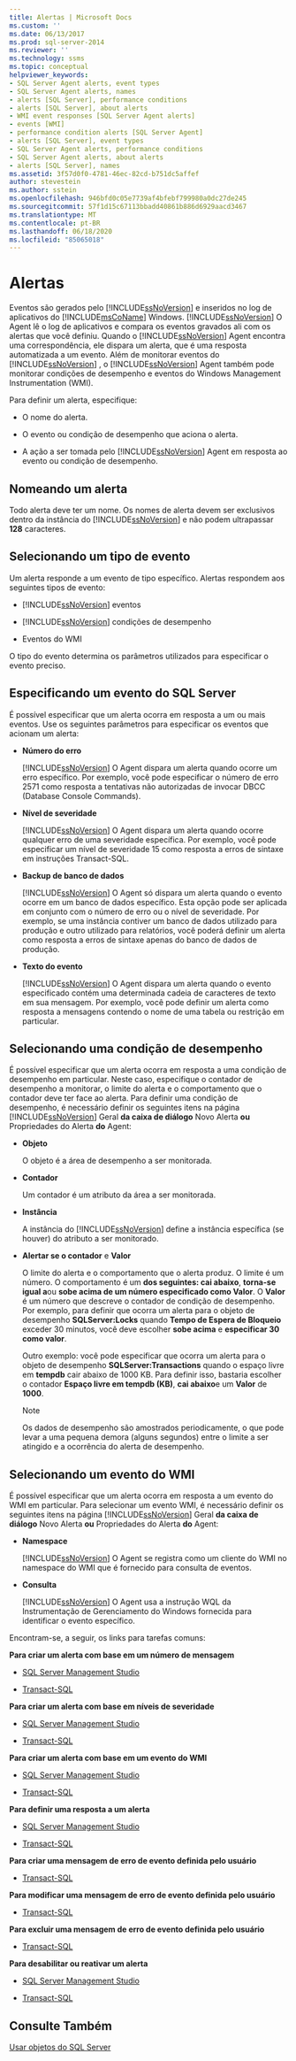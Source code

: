 ```yaml
---
title: Alertas | Microsoft Docs
ms.custom: ''
ms.date: 06/13/2017
ms.prod: sql-server-2014
ms.reviewer: ''
ms.technology: ssms
ms.topic: conceptual
helpviewer_keywords:
- SQL Server Agent alerts, event types
- SQL Server Agent alerts, names
- alerts [SQL Server], performance conditions
- alerts [SQL Server], about alerts
- WMI event responses [SQL Server Agent alerts]
- events [WMI]
- performance condition alerts [SQL Server Agent]
- alerts [SQL Server], event types
- SQL Server Agent alerts, performance conditions
- SQL Server Agent alerts, about alerts
- alerts [SQL Server], names
ms.assetid: 3f57d0f0-4781-46ec-82cd-b751dc5affef
author: stevestein
ms.author: sstein
ms.openlocfilehash: 946bfd0c05e7739af4bfebf799980a0dc27de245
ms.sourcegitcommit: 57f1d15c67113bbadd40861b886d6929aacd3467
ms.translationtype: MT
ms.contentlocale: pt-BR
ms.lasthandoff: 06/18/2020
ms.locfileid: "85065018"
---
```

# <a name="alerts"></a>Alertas
  Eventos são gerados pelo [!INCLUDE[ssNoVersion](../../includes/ssnoversion-md.md)] e inseridos no log de aplicativos do [!INCLUDE[msCoName](../../includes/msconame-md.md)] Windows. [!INCLUDE[ssNoVersion](../../includes/ssnoversion-md.md)] O Agent lê o log de aplicativos e compara os eventos gravados ali com os alertas que você definiu. Quando o [!INCLUDE[ssNoVersion](../../includes/ssnoversion-md.md)] Agent encontra uma correspondência, ele dispara um alerta, que é uma resposta automatizada a um evento. Além de monitorar eventos do [!INCLUDE[ssNoVersion](../../includes/ssnoversion-md.md)] , o [!INCLUDE[ssNoVersion](../../includes/ssnoversion-md.md)] Agent também pode monitorar condições de desempenho e eventos do Windows Management Instrumentation (WMI).  
  
 Para definir um alerta, especifique:  
  
-   O nome do alerta.  
  
-   O evento ou condição de desempenho que aciona o alerta.  
  
-   A ação a ser tomada pelo [!INCLUDE[ssNoVersion](../../includes/ssnoversion-md.md)] Agent em resposta ao evento ou condição de desempenho.  
  
## <a name="naming-an-alert"></a>Nomeando um alerta  
 Todo alerta deve ter um nome. Os nomes de alerta devem ser exclusivos dentro da instância do [!INCLUDE[ssNoVersion](../../includes/ssnoversion-md.md)] e não podem ultrapassar **128** caracteres.  
  
## <a name="selecting-an-event-type"></a>Selecionando um tipo de evento  
 Um alerta responde a um evento de tipo específico. Alertas respondem aos seguintes tipos de evento:  
  
-   [!INCLUDE[ssNoVersion](../../includes/ssnoversion-md.md)] eventos  
  
-   [!INCLUDE[ssNoVersion](../../includes/ssnoversion-md.md)] condições de desempenho  
  
-   Eventos do WMI  
  
 O tipo do evento determina os parâmetros utilizados para especificar o evento preciso.  
  
## <a name="specifying-a-sql-server-event"></a>Especificando um evento do SQL Server  
 É possível especificar que um alerta ocorra em resposta a um ou mais eventos. Use os seguintes parâmetros para especificar os eventos que acionam um alerta:  
  
-   **Número do erro**  
  
     [!INCLUDE[ssNoVersion](../../includes/ssnoversion-md.md)] O Agent dispara um alerta quando ocorre um erro específico. Por exemplo, você pode especificar o número de erro 2571 como resposta a tentativas não autorizadas de invocar DBCC (Database Console Commands).  
  
-   **Nível de severidade**  
  
     [!INCLUDE[ssNoVersion](../../includes/ssnoversion-md.md)] O Agent dispara um alerta quando ocorre qualquer erro de uma severidade específica. Por exemplo, você pode especificar um nível de severidade 15 como resposta a erros de sintaxe em instruções Transact-SQL.  
  
-   **Backup de banco de dados**  
  
     [!INCLUDE[ssNoVersion](../../includes/ssnoversion-md.md)] O Agent só dispara um alerta quando o evento ocorre em um banco de dados específico. Esta opção pode ser aplicada em conjunto com o número de erro ou o nível de severidade. Por exemplo, se uma instância contiver um banco de dados utilizado para produção e outro utilizado para relatórios, você poderá definir um alerta como resposta a erros de sintaxe apenas do banco de dados de produção.  
  
-   **Texto do evento**  
  
     [!INCLUDE[ssNoVersion](../../includes/ssnoversion-md.md)] O Agent dispara um alerta quando o evento especificado contém uma determinada cadeia de caracteres de texto em sua mensagem. Por exemplo, você pode definir um alerta como resposta a mensagens contendo o nome de uma tabela ou restrição em particular.  
  
## <a name="selecting-a-performance-condition"></a>Selecionando uma condição de desempenho  
 É possível especificar que um alerta ocorra em resposta a uma condição de desempenho em particular. Neste caso, especifique o contador de desempenho a monitorar, o limite do alerta e o comportamento que o contador deve ter face ao alerta. Para definir uma condição de desempenho, é necessário definir os seguintes itens na página [!INCLUDE[ssNoVersion](../../includes/ssnoversion-md.md)] Geral **da caixa de diálogo** Novo Alerta **ou** Propriedades do Alerta **do** Agent:  
  
-   **Objeto**  
  
     O objeto é a área de desempenho a ser monitorada.  
  
-   **Contador**  
  
     Um contador é um atributo da área a ser monitorada.  
  
-   **Instância**  
  
     A instância do [!INCLUDE[ssNoVersion](../../includes/ssnoversion-md.md)] define a instância específica (se houver) do atributo a ser monitorado.  
  
-   **Alertar se o contador** e **Valor**  
  
     O limite do alerta e o comportamento que o alerta produz. O limite é um número. O comportamento é um **dos seguintes: cai abaixo**, **torna-se igual a**ou **sobe acima de um número especificado como Valor**. O **Valor** é um número que descreve o contador de condição de desempenho. Por exemplo, para definir que ocorra um alerta para o objeto de desempenho **SQLServer:Locks** quando **Tempo de Espera de Bloqueio** exceder 30 minutos, você deve escolher **sobe acima** e **especificar 30 como valor**.  
  
     Outro exemplo: você pode especificar que ocorra um alerta para o objeto de desempenho **SQLServer:Transactions** quando o espaço livre em **tempdb** cair abaixo de 1000 KB. Para definir isso, bastaria escolher o contador **Espaço livre em tempdb (KB)**, **cai abaixo**e um **Valor** de **1000**.  
  
    > [!NOTE]  
    >  Os dados de desempenho são amostrados periodicamente, o que pode levar a uma pequena demora (alguns segundos) entre o limite a ser atingido e a ocorrência do alerta de desempenho.  
  
## <a name="selecting-a-wmi-event"></a>Selecionando um evento do WMI  
 É possível especificar que um alerta ocorra em resposta a um evento do WMI em particular. Para selecionar um evento WMI, é necessário definir os seguintes itens na página [!INCLUDE[ssNoVersion](../../includes/ssnoversion-md.md)] Geral **da caixa de diálogo** Novo Alerta **ou** Propriedades do Alerta **do** Agent:  
  
-   **Namespace**  
  
     [!INCLUDE[ssNoVersion](../../includes/ssnoversion-md.md)] O Agent se registra como um cliente do WMI no namespace do WMI que é fornecido para consulta de eventos.  
  
-   **Consulta**  
  
     [!INCLUDE[ssNoVersion](../../includes/ssnoversion-md.md)] O Agent usa a instrução WQL da Instrumentação de Gerenciamento do Windows fornecida para identificar o evento específico.  
  
 Encontram-se, a seguir, os links para tarefas comuns:  
  
 **Para criar um alerta com base em um número de mensagem**  
  
-   [SQL Server Management Studio](create-an-alert-using-an-error-number.md)  
  
-   [Transact-SQL](/sql/relational-databases/system-stored-procedures/sp-add-alert-transact-sql)  
  
 **Para criar um alerta com base em níveis de severidade**  
  
-   [SQL Server Management Studio](create-an-alert-using-severity-level.md)  
  
-   [Transact-SQL](/sql/relational-databases/system-stored-procedures/sp-add-alert-transact-sql)  
  
 **Para criar um alerta com base em um evento do WMI**  
  
-   [SQL Server Management Studio](create-a-wmi-event-alert.md)  
  
-   [Transact-SQL](/sql/relational-databases/system-stored-procedures/sp-add-alert-transact-sql)  
  
 **Para definir uma resposta a um alerta**  
  
-   [SQL Server Management Studio](../sql-server-management-studio-ssms.md)  
  
-   [Transact-SQL](/sql/relational-databases/system-stored-procedures/sp-add-notification-transact-sql)  
  
 **Para criar uma mensagem de erro de evento definida pelo usuário**  
  
-   [Transact-SQL](/sql/relational-databases/system-stored-procedures/sp-addmessage-transact-sql)  
  
 **Para modificar uma mensagem de erro de evento definida pelo usuário**  
  
-   [Transact-SQL](/sql/relational-databases/system-stored-procedures/sp-altermessage-transact-sql)  
  
 **Para excluir uma mensagem de erro de evento definida pelo usuário**  
  
-   [Transact-SQL](/sql/relational-databases/system-stored-procedures/sp-dropmessage-transact-sql)  
  
 **Para desabilitar ou reativar um alerta**  
  
-   [SQL Server Management Studio](disable-or-reactivate-an-alert.md)  
  
-   [Transact-SQL](/sql/relational-databases/system-stored-procedures/sp-update-alert-transact-sql)  
  
## <a name="see-also"></a>Consulte Também  
 [Usar objetos do SQL Server](../../relational-databases/performance-monitor/use-sql-server-objects.md)  
  
  
